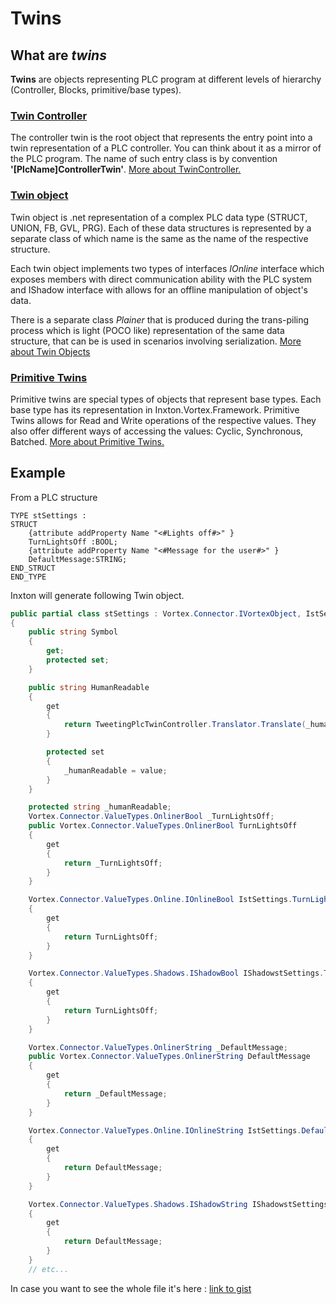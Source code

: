 # Twins

## What are *twins*

**Twins** are objects representing PLC program at different levels of hierarchy (Controller, Blocks, primitive/base types).

### [Twin Controller](TwinController.md)

The controller twin is the root object that represents the entry point into a twin representation of a PLC controller. You can think about it as a mirror of the PLC program. The name of such entry class is by convention **'[PlcName]ControllerTwin'**. [More about TwinController.](TwinController.md)

### [Twin object](TwinObjects.md)

Twin object is .net representation of a complex PLC data type (STRUCT, UNION, FB, GVL, PRG). Each of these data structures is represented by a separate class of which name is the same as the name of the respective structure.

Each twin object implements two types of interfaces  *IOnline* interface which exposes members with direct communication ability with the PLC system and IShadow interface with allows for an offline manipulation of object's data.

There is a separate class *Plainer* that is produced during the trans-piling process which is light (POCO like) representation of the same data structure, that can be is used in scenarios involving serialization. [More about Twin Objects](TwinObjects.md)

### [Primitive Twins](../../Inxton.Vortex.Connector/Conceptual/PrimitiveTwins.md)

Primitive twins are special types of objects that represent base types. Each base type has its representation in Inxton.Vortex.Framework. Primitive Twins allows for Read and Write operations of the respective values. They also offer different ways of accessing the values: Cyclic, Synchronous, Batched. [More about Primitive Twins.](../../Inxton.Vortex.Connector/Conceptual/PrimitiveTwins.md)

## Example

From a PLC structure
```
TYPE stSettings :
STRUCT
    {attribute addProperty Name "<#Lights off#>" }
    TurnLightsOff :BOOL;
    {attribute addProperty Name "<#Message for the user#>" }
    DefaultMessage:STRING;
END_STRUCT
END_TYPE
```
Inxton will generate following Twin object.
```C#
public partial class stSettings : Vortex.Connector.IVortexObject, IstSettings, IShadowstSettings, Vortex.Connector.IVortexOnlineObject, Vortex.Connector.IVortexShadowObject
{
    public string Symbol
    {
        get;
        protected set;
    }

    public string HumanReadable
    {
        get
        {
            return TweetingPlcTwinController.Translator.Translate(_humanReadable).Interpolate(this);
        }

        protected set
        {
            _humanReadable = value;
        }
    }

    protected string _humanReadable;
    Vortex.Connector.ValueTypes.OnlinerBool _TurnLightsOff;
    public Vortex.Connector.ValueTypes.OnlinerBool TurnLightsOff
    {
        get
        {
            return _TurnLightsOff;
        }
    }

    Vortex.Connector.ValueTypes.Online.IOnlineBool IstSettings.TurnLightsOff
    {
        get
        {
            return TurnLightsOff;
        }
    }

    Vortex.Connector.ValueTypes.Shadows.IShadowBool IShadowstSettings.TurnLightsOff
    {
        get
        {
            return TurnLightsOff;
        }
    }

    Vortex.Connector.ValueTypes.OnlinerString _DefaultMessage;
    public Vortex.Connector.ValueTypes.OnlinerString DefaultMessage
    {
        get
        {
            return _DefaultMessage;
        }
    }

    Vortex.Connector.ValueTypes.Online.IOnlineString IstSettings.DefaultMessage
    {
        get
        {
            return DefaultMessage;
        }
    }

    Vortex.Connector.ValueTypes.Shadows.IShadowString IShadowstSettings.DefaultMessage
    {
        get
        {
            return DefaultMessage;
        }
    }
    // etc...
```
In case you want to see the whole file it's here : [link to gist](http://bit.ly/2PLe3dE)
